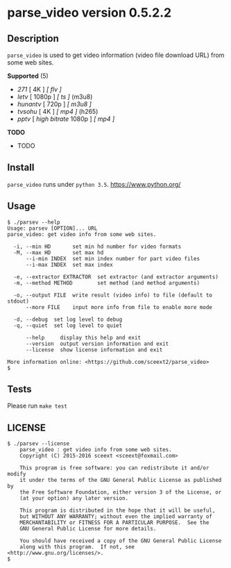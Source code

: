 <!-- README.md, parse_video/, <https://github.com/sceext2/parse_video>
   - author sceext <sceext@foxmail.com>
   - test201601012333
  -->

# parse_video version 0.5.2.2


## Description

`parse_video` is used to get video information (video file download URL) 
from some web sites. 

**Supported** (5)

+ *271* [ 4K ] *[ flv ]*
+ *letv* [ 1080p ] *[ ts ]* (m3u8)
+ *hunantv* [ 720p ] *[ m3u8 ]*
+ *tvsohu* [ 4K ] *[ mp4 ]* (h265)
+ *pptv* [ *high bitrate* 1080p ] *[ mp4 ]*


**TODO**

+ TODO


## Install

`parse_video` runs under `python 3.5`. 
<https://www.python.org/>


## Usage

```
$ ./parsev --help
Usage: parsev [OPTION]... URL
parse_video: get video info from some web sites. 

  -i, --min HD       set min hd number for video formats
  -M, --max HD       set max hd
      --i-min INDEX  set min index number for part video files
      --i-max INDEX  set max index
  
  -e, --extractor EXTRACTOR  set extractor (and extractor arguments)
  -m, --method METHOD        set method (and method arguments)
  
  -o, --output FILE  write result (video info) to file (default to stdout)
      --more FILE    input more info from file to enable more mode
  
  -d, --debug  set log level to debug
  -q, --quiet  set log level to quiet
      
      --help     display this help and exit
      --version  output version information and exit
      --license  show license information and exit

More information online: <https://github.com/sceext2/parse_video> 
$ 
```


## Tests

Please run `make test` 


## LICENSE

```
$ ./parsev --license
    parse_video : get video info from some web sites. 
    Copyright (C) 2015-2016 sceext <sceext@foxmail.com>

    This program is free software: you can redistribute it and/or modify
    it under the terms of the GNU General Public License as published by
    the Free Software Foundation, either version 3 of the License, or
    (at your option) any later version.

    This program is distributed in the hope that it will be useful,
    but WITHOUT ANY WARRANTY; without even the implied warranty of
    MERCHANTABILITY or FITNESS FOR A PARTICULAR PURPOSE.  See the
    GNU General Public License for more details.

    You should have received a copy of the GNU General Public License
    along with this program.  If not, see <http://www.gnu.org/licenses/>. 
$ 
```


<!-- end README.md -->


